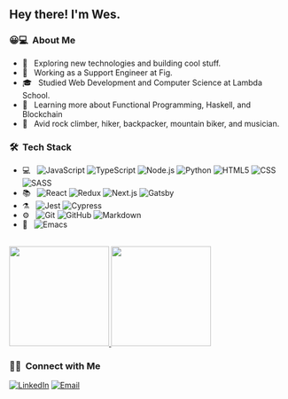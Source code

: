 <h2> Hey there! I'm Wes.</h2>

<h3> 😀💻 &nbsp;About Me </h3>

- 🤔 &nbsp; Exploring new technologies and building cool stuff.
- 💼 &nbsp; Working as a Support Engineer at Fig.
- 🎓 &nbsp; Studied Web Development and Computer Science at Lambda School.
- 🌱 &nbsp; Learning more about Functional Programming, Haskell, and Blockchain
- 🧗‍ &nbsp; Avid rock climber, hiker, backpacker, mountain biker, and musician.

<h3> 🛠 &nbsp;Tech Stack</h3>

- 💻 &nbsp;
  ![JavaScript](https://img.shields.io/badge/JavaScript-2e3440?style=flat-square&logo=javascript)
  ![TypeScript](https://img.shields.io/badge/TypeScript-2e3440?style=flat-square&logo=typescript)
  ![Node.js](https://img.shields.io/badge/-Node.js-2e3440?style=flat-square&logo=node.js)
  ![Python](https://img.shields.io/badge/Python-2e3440?style=flat-square&logo=python)
  ![HTML5](https://img.shields.io/badge/-HTML5-2e3440?style=flat-square&logo=HTML5)
  ![CSS](https://img.shields.io/badge/-CSS-2e3440?style=flat-square&logo=CSS3)
  ![SASS](https://img.shields.io/badge/-SASS-2e3440?style=flat-square&logo=SASS)
- 📚 &nbsp;
  ![React](https://img.shields.io/badge/-React-2e3440?style=flat-square&logo=react)
  ![Redux](https://img.shields.io/badge/-Redux-2e3440?style=flat-square&logo=redux)
  ![Next.js](https://img.shields.io/badge/-Next.js-2e3440?style=flat-square&logo=next.js)
  ![Gatsby](https://img.shields.io/badge/-Gatsby-2e3440?style=flat-square&logo=gatsby)
- ⚗️ &nbsp;
  ![Jest](https://img.shields.io/badge/-Jest-2e3440?style=flat-square&logo=jest)
  ![Cypress](https://img.shields.io/badge/-Cypress-2e3440?style=flat-square&logo=cypress)
- ⚙️ &nbsp;
  ![Git](https://img.shields.io/badge/-Git-2e3440?style=flat-square&logo=git)
  ![GitHub](https://img.shields.io/badge/-GitHub-2e3440?style=flat-square&logo=github)
  ![Markdown](https://img.shields.io/badge/-Markdown-2e3440?style=flat-square&logo=markdown)
- 🔧 &nbsp;
  ![Emacs](https://img.shields.io/badge/-Emacs-2e3440?style=flat-square&logo=emacs)

<br/>

<a href="https://github.com/fwesss">
  <img height="180em" src="https://github-readme-stats.vercel.app/api?username=fwesss&theme=nord&show_icons=true" />
  <img height="180em" src="https://github-readme-stats.vercel.app/api/top-langs/?username=fwesss&theme=nord&layout=compact&hide=jupyter%20notebook" />
</a>

<br/>

<h3> 🤝🏻 &nbsp;Connect with Me </h3>

<a href="https://www.linkedin.com/in/westley-feller/"><img alt="LinkedIn" src="https://img.shields.io/badge/LinkedIn-Westley%20Feller-2e3440?style=flat-square&logo=linkedin"></a>
<a href="mailto:wes@wesfeller.dev"><img alt="Email" src="https://img.shields.io/badge/Email-wes@wesfeller.dev-2e3440?style=flat-square&logo=gmail"></a>
